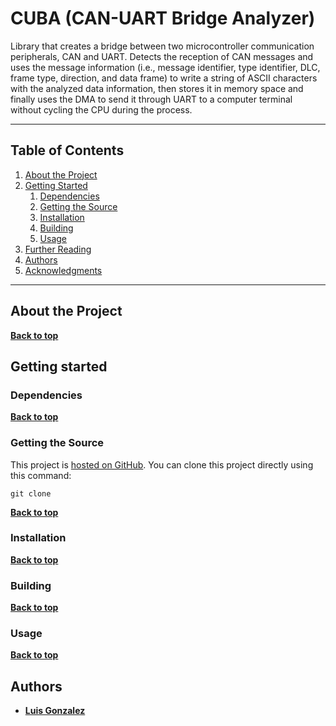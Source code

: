 # CUBA (CAN-UART Bridge Analyzer)
Library that creates a bridge between two microcontroller communication peripherals, CAN and UART. Detects the reception of CAN messages and uses the message information (i.e., message identifier, type identifier, DLC, frame type, direction, and data frame) to write a string of ASCII characters with the analyzed data information, then stores it in memory space and finally uses the DMA to send it through UART to a computer terminal without cycling the CPU during the process.

___
## Table of Contents

1. [About the Project](#about-the-project)
1. [Getting Started](#getting-started)
    1. [Dependencies](#dependencies)
    1. [Getting the Source](#getting-the-source)
    1. [Installation](#installation)
    1. [Building](#building)
    1. [Usage](#usage)
1. [Further Reading](#further-reading)
1. [Authors](#authors)
1. [Acknowledgments](#acknowledgments)
___
## About the Project



**[Back to top](#table-of-contents)**

## Getting started


### Dependencies


**[Back to top](#table-of-contents)**

### Getting the Source
This project is [hosted on GitHub](). You can clone this project directly using this command:

```
git clone 
```
**[Back to top](#table-of-contents)**

### Installation


**[Back to top](#table-of-contents)**

### Building


**[Back to top](#table-of-contents)**

### Usage

**[Back to top](#table-of-contents)**

## Authors
* **[Luis Gonzalez](https://github.com/LuisGoC)**

